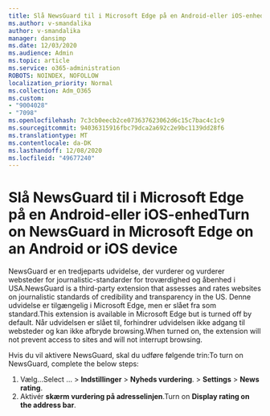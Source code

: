 ```yaml
---
title: Slå NewsGuard til i Microsoft Edge på en Android-eller iOS-enhed
ms.author: v-smandalika
author: v-smandalika
manager: dansimp
ms.date: 12/03/2020
ms.audience: Admin
ms.topic: article
ms.service: o365-administration
ROBOTS: NOINDEX, NOFOLLOW
localization_priority: Normal
ms.collection: Adm_O365
ms.custom:
- "9004028"
- "7098"
ms.openlocfilehash: 7c3cb0eecb2ce073637623062d6c15c7bac4c1c9
ms.sourcegitcommit: 94036315916fbc79dca2a692c2e9bc1139dd28f6
ms.translationtype: MT
ms.contentlocale: da-DK
ms.lasthandoff: 12/08/2020
ms.locfileid: "49677240"
---
```

# <a name="turn-on-newsguard-in-microsoft-edge-on-an-android-or-ios-device"></a><span data-ttu-id="b6d62-102">Slå NewsGuard til i Microsoft Edge på en Android-eller iOS-enhed</span><span class="sxs-lookup"><span data-stu-id="b6d62-102">Turn on NewsGuard in Microsoft Edge on an Android or iOS device</span></span>

<span data-ttu-id="b6d62-103">NewsGuard er en tredjeparts udvidelse, der vurderer og vurderer websteder for journalistic-standarder for troværdighed og åbenhed i USA.</span><span class="sxs-lookup"><span data-stu-id="b6d62-103">NewsGuard is a third-party extension that assesses and rates websites on journalistic standards of credibility and transparency in the US.</span></span> <span data-ttu-id="b6d62-104">Denne udvidelse er tilgængelig i Microsoft Edge, men er slået fra som standard.</span><span class="sxs-lookup"><span data-stu-id="b6d62-104">This extension is available in Microsoft Edge but is turned off by default.</span></span> <span data-ttu-id="b6d62-105">Når udvidelsen er slået til, forhindrer udvidelsen ikke adgang til websteder og kan ikke afbryde browsing.</span><span class="sxs-lookup"><span data-stu-id="b6d62-105">When turned on, the extension will not prevent access to sites and will not interrupt browsing.</span></span>

<span data-ttu-id="b6d62-106">Hvis du vil aktivere NewsGuard, skal du udføre følgende trin:</span><span class="sxs-lookup"><span data-stu-id="b6d62-106">To turn on NewsGuard, complete the below steps:</span></span>
1. <span data-ttu-id="b6d62-107">Vælg...</span><span class="sxs-lookup"><span data-stu-id="b6d62-107">Select …</span></span><span data-ttu-id="b6d62-108"> > **Indstillinger**  >  **Nyheds vurdering**.</span><span class="sxs-lookup"><span data-stu-id="b6d62-108"> > **Settings** > **News rating**.</span></span>
2. <span data-ttu-id="b6d62-109">Aktivér **skærm vurdering på adresselinjen**.</span><span class="sxs-lookup"><span data-stu-id="b6d62-109">Turn on **Display rating on the address bar**.</span></span>